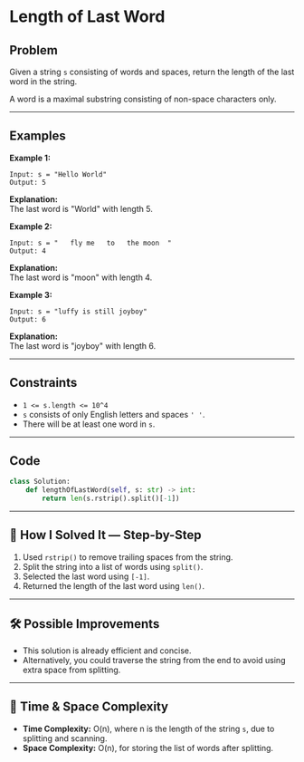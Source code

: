 # Length of Last Word

## Problem
Given a string `s` consisting of words and spaces, return the length of the last word in the string.

A word is a maximal substring consisting of non-space characters only.

---

## Examples

**Example 1:**
```
Input: s = "Hello World"
Output: 5
```
**Explanation:**  
The last word is "World" with length 5.

**Example 2:**
```
Input: s = "   fly me   to   the moon  "
Output: 4
```
**Explanation:**  
The last word is "moon" with length 4.

**Example 3:**
```
Input: s = "luffy is still joyboy"
Output: 6
```
**Explanation:**  
The last word is "joyboy" with length 6.

---

## Constraints

- `1 <= s.length <= 10^4`
- `s` consists of only English letters and spaces `' '`.
- There will be at least one word in `s`.

---

## Code
```python
class Solution:
    def lengthOfLastWord(self, s: str) -> int:
        return len(s.rstrip().split()[-1])
```

---

## 🧩 How I Solved It — Step-by-Step
1. Used `rstrip()` to remove trailing spaces from the string.
2. Split the string into a list of words using `split()`.
3. Selected the last word using `[-1]`.
4. Returned the length of the last word using `len()`.

---

## 🛠️ Possible Improvements
- This solution is already efficient and concise.
- Alternatively, you could traverse the string from the end to avoid using extra space from splitting.

---

## 🧠 Time & Space Complexity

- **Time Complexity:** O(n), where n is the length of the string `s`, due to splitting and scanning.
- **Space Complexity:** O(n), for storing the list of words after splitting.
